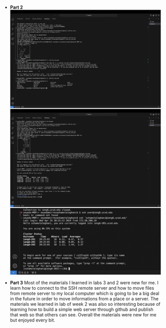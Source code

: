 * **Part 2**
![Image](1.png)
![Image](2.png)
![Image](3.png)

* **Part 3**
Most of the materials I learned in labs 3 and 2 were new for me. I learn how to connect to the SSH remote server and how to move files from remote server to my local computer which is going to be a big deal in the future in order to move informations from a place or a server. The materials we learned in lab of week 2 was also so interesting because of learning how to build a simple web server through github and publish that web so that others can see. Overall the materials were new for me but enjoyed every bit.
 
